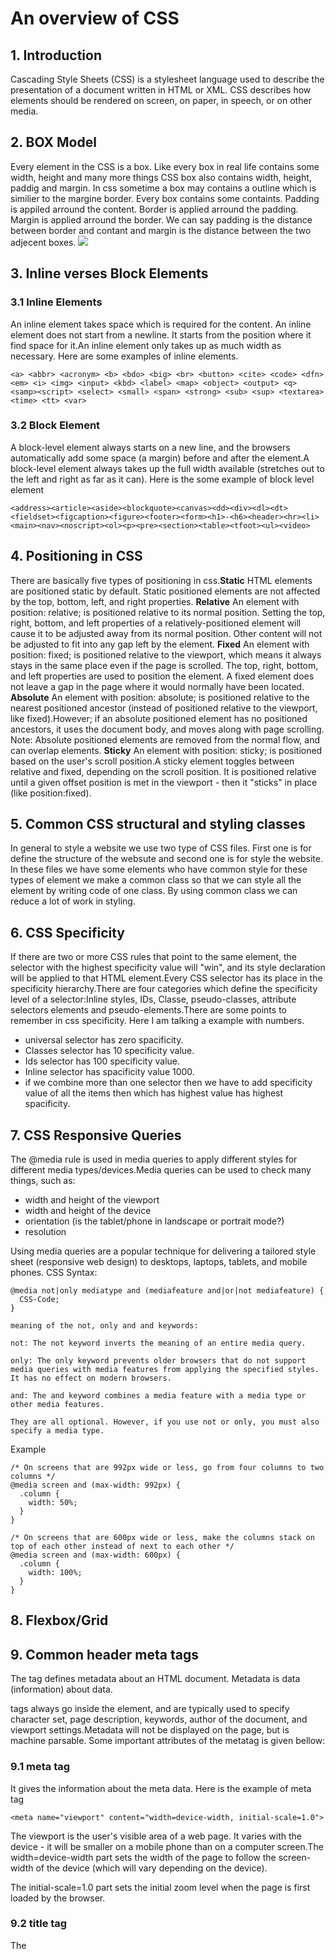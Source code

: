 # An overview of CSS
## 1. Introduction
Cascading Style Sheets (CSS) is a stylesheet language used to describe the presentation of a document written in HTML or XML. CSS describes how elements should be rendered on screen, on paper, in speech, or on other media.
## 2. BOX Model
Every element in the CSS is a box. Like every box in real life contains some width, height and many more things CSS box also contains width, height, paddig and margin. In css sometime a box may contains a outline which is similier to the margine border. Every box contains some containts.
Padding is appiled arround the content. Border is applied arround the padding. Margin is applied arround the border. We can say padding is the distance between border and contant and margin is the distance between the two adjecent boxes.
![](https://static.javatpoint.com/csspages/images/css-box-model.png)
## 3. Inline verses Block Elements
### 3.1 Inline Elements
An inline element takes space which is required for the content. An inline element does not start from a newline. It starts from the position where it find space for it.An inline element only takes up as much width as necessary. Here are some examples of inline elements.
``` 
<a> <abbr> <acronym> <b> <bdo> <big> <br> <button> <cite> <code> <dfn> <em> <i> <img> <input> <kbd> <label> <map> <object> <output> <q> <samp><script> <select> <small> <span> <strong> <sub> <sup> <textarea> <time> <tt> <var>
```
### 3.2 Block Element
A block-level element always starts on a new line, and the browsers automatically add some space (a margin) before and after the element.A block-level element always takes up the full width available (stretches out to the left and right as far as it can). Here is the some example of block level element
```
<address><article><aside><blockquote><canvas><dd><div><dl><dt><fieldset><figcaption><figure><footer><form><h1>-<h6><header><hr><li><main><nav><noscript><ol><p><pre><section><table><tfoot><ul><video>
```
## 4. Positioning in CSS
There are basically five types of positioning in css.__Static__ HTML elements are positioned static by default. Static positioned elements are not affected by the top, bottom, left, and right properties. __Relative__ An element with position: relative; is positioned relative to its normal position. Setting the top, right, bottom, and left properties of a relatively-positioned element will cause it to be adjusted away from its normal position. Other content will not be adjusted to fit into any gap left by the element. __Fixed__ An element with position: fixed; is positioned relative to the viewport, which means it always stays in the same place even if the page is scrolled. The top, right, bottom, and left properties are used to position the element. A fixed element does not leave a gap in the page where it would normally have been located. __Absolute__ An element with position: absolute; is positioned relative to the nearest positioned ancestor (instead of positioned relative to the viewport, like fixed).However; if an absolute positioned element has no positioned ancestors, it uses the document body, and moves along with page scrolling. Note: Absolute positioned elements are removed from the normal flow, and can overlap elements.
__Sticky__ An element with position: sticky; is positioned based on the user's scroll position.A sticky element toggles between relative and fixed, depending on the scroll position. It is positioned relative until a given offset position is met in the viewport - then it "sticks" in place (like position:fixed).

## 5. Common CSS structural and styling classes
In general to style a website we use two type of CSS files. First one is for define the structure of the websute and second one is for style the website. In these files we have some elements who have common style for these types of element we make a common class so that we can style all the element by writing code of one class. By using common class we can reduce a lot of work in styling.
## 6. CSS Specificity
If there are two or more CSS rules that point to the same element, the selector with the highest specificity value will "win", and its style declaration will be applied to that HTML element.Every CSS selector has its place in the specificity hierarchy.There are four categories which define the specificity level of a selector:Inline styles, IDs, Classe, pseudo-classes, attribute selectors elements and pseudo-elements.There are some points to remember in css specificity. Here I am talking a example with numbers.
* universal selector has zero spacificity.
* Classes selector has 10 specificity value.
* Ids selector has 100 specificity value.
* Inline selector has spacificity value 1000.
* if we combine more than one selector then we have to add specificity value of all the items then which has highest value has highest spacificity. 

## 7. CSS Responsive Queries
The @media rule is used in media queries to apply different styles for different media types/devices.Media queries can be used to check many things, such as:

* width and height of the viewport
* width and height of the device
* orientation (is the tablet/phone in landscape or portrait mode?)
* resolution

Using media queries are a popular technique for delivering a tailored style sheet (responsive web design) to desktops, laptops, tablets, and mobile phones.
CSS Syntax:
```
@media not|only mediatype and (mediafeature and|or|not mediafeature) {
  CSS-Code;
}
```
```
meaning of the not, only and and keywords:

not: The not keyword inverts the meaning of an entire media query.

only: The only keyword prevents older browsers that do not support media queries with media features from applying the specified styles. It has no effect on modern browsers.

and: The and keyword combines a media feature with a media type or other media features.

They are all optional. However, if you use not or only, you must also specify a media type.
```
Example 
```
/* On screens that are 992px wide or less, go from four columns to two columns */
@media screen and (max-width: 992px) {
  .column {
    width: 50%;
  }
}

/* On screens that are 600px wide or less, make the columns stack on top of each other instead of next to each other */
@media screen and (max-width: 600px) {
  .column {
    width: 100%;
  }
}
```
## 8. Flexbox/Grid
## 9. Common header meta tags
The <meta> tag defines metadata about an HTML document. Metadata is data (information) about data.

<meta> tags always go inside the <head> element, and are typically used to specify character set, page description, keywords, author of the document, and viewport settings.Metadata will not be displayed on the page, but is machine parsable. Some important attributes of the metatag is given bellow:
  
  ### 9.1 meta tag
   It gives the information about the meta data. Here is the example of meta tag
  ```
 <meta name="viewport" content="width=device-width, initial-scale=1.0">
  ```
 The viewport is the user's visible area of a web page. It varies with the device - it will be smaller on a mobile phone than on a computer screen.The width=device-width part sets the width of the page to follow the screen-width of the device (which will vary depending on the device).

The initial-scale=1.0 part sets the initial zoom level when the page is first loaded by the browser.
  ### 9.2 title tag
  The <title> element defines the title of the document. The title must be text-only, and it is shown in the browser's title bar or in the page's tab.The contents of a page title is very important for search engine optimization (SEO)! The page title is used by search engine algorithms to decide the order when listing pages in search results.
  The <title> element:

*  defines a title in the browser toolbar
*  provides a title for the page when it is added to favorites
*  displays a title for the page in search engine-results
  For example
  ```
  <title>My first project</title>
  ```
  This will give the 
  ### 9.3 Open Graph Data 
  It is a metadata protocol that Facebook invented to provide richer metadata for websites. 
  ```
  <meta property="og:image" content="https://developer.mozilla.org/static/img/opengraph-logo.png">
<meta property="og:description" content="The Mozilla Developer Network (MDN) provides
information about Open Web technologies including HTML, CSS, and APIs for both Web sites
and HTML5 Apps. It also documents Mozilla products, like Firefox OS.">
<meta property="og:title" content="Mozilla Developer Network">
  ```
  ### 9.4  Twitter Cards
  Twitter also has its own similar proprietary metadata called Twitter Cards, which has a similar effect when the site's URL is displayed on twitter.com.
  ```
  <meta name="twitter:title" content="Mozilla Developer Network">
  ```
  ### 9.5 Different Styling tags 
  In HTML we use diffrent type of styling tags to style html such as link tag to link css and favicon and script tag to link  java script.
  ```
  <link rel="icon" href="favicon.ico" type="image/x-icon">
  <link rel="stylesheet" href="my-css-file.css">
 <script src="my-js-file.js" defer></script>
  ```




## 10. Conclusion
  The CSS is an important part of every website that is developed or devolopment is going on. Thus, a web page you see in a browser is a combination of the document’s data sources, with the CSS formatting rules applied. In the other tutorials in this section you will learn more about CSS, why it is important, and how to use it effectively.
## 10. References
1. https://www.w3schools.com/css/default.asp
2. https://developer.mozilla.org/en-US/docs/Web/CSS#cookbook

